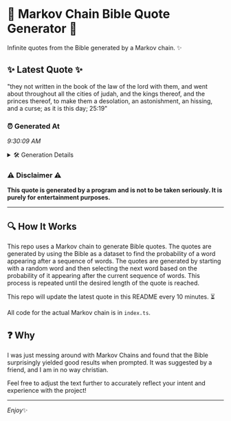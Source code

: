 # 📖 Markov Chain Bible Quote Generator 📖

Infinite quotes from the Bible generated by a Markov chain. ✨

## ✨ Latest Quote ✨
"they not written in the book of the law of the lord with them, and went about throughout all the cities of judah, and the kings thereof, and the princes thereof, to make them a desolation, an astonishment, an hissing, and a curse; as it is this day; 25:19"

### ⏰ Generated At
*9:30:09 AM*

<details>
    <summary>🛠️ Generation Details</summary>
    <p>
        <strong>🌱 Seed:</strong> they<br>
        <strong>🔄 Iterations:</strong> 48<br>
        <strong>📜 Context History:</strong><br>[ they ]: not<br>[ they, not ]: written<br>[ they, not, written ]: in<br>[ they, not, written, in ]: the<br>[ they, not, written, in, the ]: book<br>[ they, not, written, in, the, book ]: of<br>[ not, written, in, the, book, of ]: the<br>[ written, in, the, book, of, the ]: law<br>[ in, the, book, of, the, law ]: of<br>[ the, book, of, the, law, of ]: the<br>[ book, of, the, law, of, the ]: lord<br>[ of, the, law, of, the, lord ]: with<br>[ the, law, of, the, lord, with ]: them,<br>[ law, of, the, lord, with, them, ]: and<br>[ of, the, lord, with, them,, and ]: went<br>[ the, lord, with, them,, and, went ]: about<br>[ lord, with, them,, and, went, about ]: throughout<br>[ with, them,, and, went, about, throughout ]: all<br>[ them,, and, went, about, throughout, all ]: the<br>[ and, went, about, throughout, all, the ]: cities<br>[ went, about, throughout, all, the, cities ]: of<br>[ about, throughout, all, the, cities, of ]: judah,<br>[ throughout, all, the, cities, of, judah, ]: and<br>[ all, the, cities, of, judah,, and ]: the<br>[ the, cities, of, judah,, and, the ]: kings<br>[ cities, of, judah,, and, the, kings ]: thereof,<br>[ of, judah,, and, the, kings, thereof, ]: and<br>[ judah,, and, the, kings, thereof,, and ]: the<br>[ and, the, kings, thereof,, and, the ]: princes<br>[ the, kings, thereof,, and, the, princes ]: thereof,<br>[ kings, thereof,, and, the, princes, thereof, ]: to<br>[ thereof,, and, the, princes, thereof,, to ]: make<br>[ and, the, princes, thereof,, to, make ]: them<br>[ the, princes, thereof,, to, make, them ]: a<br>[ princes, thereof,, to, make, them, a ]: desolation,<br>[ thereof,, to, make, them, a, desolation, ]: an<br>[ to, make, them, a, desolation,, an ]: astonishment,<br>[ make, them, a, desolation,, an, astonishment, ]: an<br>[ them, a, desolation,, an, astonishment,, an ]: hissing,<br>[ a, desolation,, an, astonishment,, an, hissing, ]: and<br>[ desolation,, an, astonishment,, an, hissing,, and ]: a<br>[ an, astonishment,, an, hissing,, and, a ]: curse;<br>[ astonishment,, an, hissing,, and, a, curse; ]: as<br>[ an, hissing,, and, a, curse;, as ]: it<br>[ hissing,, and, a, curse;, as, it ]: is<br>[ and, a, curse;, as, it, is ]: this<br>[ a, curse;, as, it, is, this ]: day;<br>[ curse;, as, it, is, this, day; ]: 25:19<br>
    </p>
</details>

### ⚠️ Disclaimer ⚠️
**This quote is generated by a program and is not to be taken seriously. It is purely for entertainment purposes.**

---

## 🔍 How It Works

This repo uses a Markov chain to generate Bible quotes. The quotes are generated by using the Bible as a dataset to find the probability of a word appearing after a sequence of words. The quotes are generated by starting with a random word and then selecting the next word based on the probability of it appearing after the current sequence of words. This process is repeated until the desired length of the quote is reached.

This repo will update the latest quote in this README every 10 minutes. ⏳

All code for the actual Markov chain is in `index.ts`.

## ❓ Why

I was just messing around with Markov Chains and found that the Bible surprisingly yielded good results when prompted. 
It was suggested by a friend, and I am in no way christian.

Feel free to adjust the text further to accurately reflect your intent and experience with the project!

---

*Enjoy*✨
